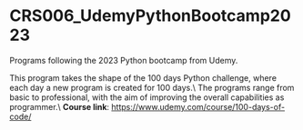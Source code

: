 # CRS006_UdemyPythonBootcamp2023
Programs following the 2023 Python bootcamp from Udemy.

This program takes the shape of the 100 days Python challenge, where each day a new program is created for 100 days.\\
The programs range from basic to professional, with the aim of improving the overall capabilities as programmer.\\
<b>Course link</b>: https://www.udemy.com/course/100-days-of-code/

